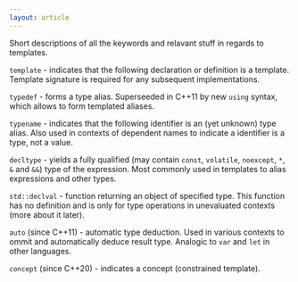 ```yaml
---
layout: article
---
```


Short descriptions of all the keywords and relavant stuff in regards to templates.

`template` - indicates that the following declaration or definition is a template. Template signature is required for any subsequent implementations.

`typedef` - forms a type alias. Superseeded in C++11 by new `using` syntax, which allows to form templated aliases.

`typename` - indicates that the following identifier is an (yet unknown) type alias. Also used in contexts of dependent names to indicate a identifier is a type, not a value.

`decltype` - yields a fully qualified (may contain `const`, `volatile`, `noexcept`, `*`, `&` and `&&`) type of the expression. Most commonly used in templates to alias expressions and other types.

`std::declval` - function returning an object of specified type. This function has no definition and is only for type operations in unevaluated contexts  (more about it later).

`auto` (since C++11) - automatic type deduction. Used in various contexts to ommit and automatically deduce result type. Analogic to `var` and `let` in other languages.

`concept` (since C++20) - indicates a concept (constrained template).